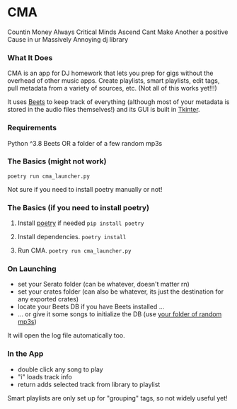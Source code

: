 # CMA
Countin Money Always 
Critical Minds Ascend 
Cant Make Another 
a positive Cause in ur Massively Annoying dj library 

### What It Does
CMA is an app for DJ homework that lets you prep for gigs without the overhead of other music apps. Create playlists, smart playlists, edit tags, pull metadata from a variety of sources, etc. (Not all of this works yet!!!)

It uses [Beets](https://beets.io/) to keep track of everything (although most of your metadata is stored in the audio files themselves!) and its GUI is built in [Tkinter](https://docs.python.org/3/library/tkinter.html).

### Requirements
Python ^3.8
Beets OR a folder of a few random mp3s<a name="f"></a>

### The Basics (might not work)
`poetry run cma_launcher.py`

Not sure if you need to install poetry manually or not!

### The Basics (if you need to install poetry)
1. Install [poetry](https://python-poetry.org/) if needed
`pip install poetry`

2. Install dependencies.
`poetry install`

3. Run CMA.
`poetry run cma_launcher.py`

### On Launching
- set your Serato folder (can be whatever, doesn't matter rn)
- set your crates folder (can also be whatever, its just the destination for any exported crates)
- locate your Beets DB if you have Beets installed ...
- ... or give it some songs to initialize the DB (use <a href="#f">your folder of random mp3s</a>)

It will open the log file automatically too.

### In the App
- double click any song to play
- "i" loads track info
- return adds selected track from library to playlist

Smart playlists are only set up for "grouping" tags, so not widely useful yet!



